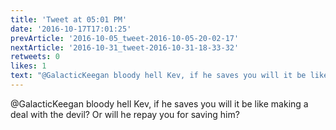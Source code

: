 ```yaml
---
title: 'Tweet at 05:01 PM'
date: '2016-10-17T17:01:25'
prevArticle: '2016-10-05_tweet-2016-10-05-20-02-17'
nextArticle: '2016-10-31_tweet-2016-10-31-18-33-32'
retweets: 0
likes: 1
text: "@GalacticKeegan bloody hell Kev, if he saves you will it be like making a deal with the devil? Or will he repay you for saving him?"
---
```

@GalacticKeegan bloody hell Kev, if he saves you will it be like making a deal with the devil? Or will he repay you for saving him?
